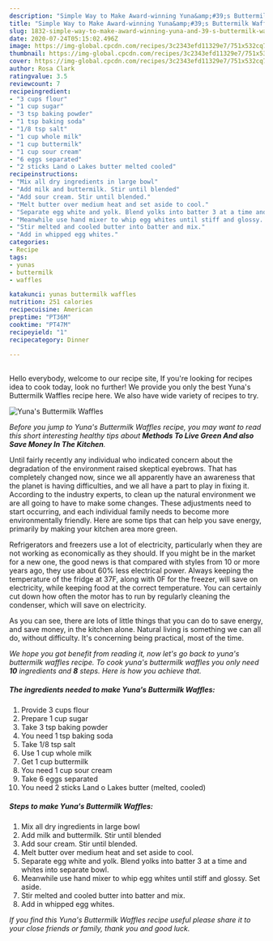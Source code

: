 ```yaml
---
description: "Simple Way to Make Award-winning Yuna&amp;#39;s Buttermilk Waffles"
title: "Simple Way to Make Award-winning Yuna&amp;#39;s Buttermilk Waffles"
slug: 1832-simple-way-to-make-award-winning-yuna-and-39-s-buttermilk-waffles
date: 2020-07-24T05:15:02.496Z
image: https://img-global.cpcdn.com/recipes/3c2343efd11329e7/751x532cq70/yunas-buttermilk-waffles-recipe-main-photo.jpg
thumbnail: https://img-global.cpcdn.com/recipes/3c2343efd11329e7/751x532cq70/yunas-buttermilk-waffles-recipe-main-photo.jpg
cover: https://img-global.cpcdn.com/recipes/3c2343efd11329e7/751x532cq70/yunas-buttermilk-waffles-recipe-main-photo.jpg
author: Rosa Clark
ratingvalue: 3.5
reviewcount: 7
recipeingredient:
- "3 cups flour"
- "1 cup sugar"
- "3 tsp baking powder"
- "1 tsp baking soda"
- "1/8 tsp salt"
- "1 cup whole milk"
- "1 cup buttermilk"
- "1 cup sour cream"
- "6 eggs separated"
- "2 sticks Land o Lakes butter melted cooled"
recipeinstructions:
- "Mix all dry ingredients in large bowl"
- "Add milk and buttermilk. Stir until blended"
- "Add sour cream. Stir until blended."
- "Melt butter over medium heat and set aside to cool."
- "Separate egg white and yolk. Blend yolks into batter 3 at a time and whites into separate bowl."
- "Meanwhile use hand mixer to whip egg whites until stiff and glossy. Set aside."
- "Stir melted and cooled butter into batter and mix."
- "Add in whipped egg whites."
categories:
- Recipe
tags:
- yunas
- buttermilk
- waffles

katakunci: yunas buttermilk waffles 
nutrition: 251 calories
recipecuisine: American
preptime: "PT36M"
cooktime: "PT47M"
recipeyield: "1"
recipecategory: Dinner

---
```

<br>
Hello everybody, welcome to our recipe site, If you're looking for recipes idea to cook today, look no further! We provide you only the best Yuna&#39;s Buttermilk Waffles recipe here. We also have wide variety of recipes to try.
<br>


![Yuna&#39;s Buttermilk Waffles](https://img-global.cpcdn.com/recipes/3c2343efd11329e7/751x532cq70/yunas-buttermilk-waffles-recipe-main-photo.jpg)

<i>Before you jump to Yuna&#39;s Buttermilk Waffles recipe, you may want to read this short interesting healthy tips about 
<strong>Methods To Live Green And also Save Money In The Kitchen</strong>.</i>
</br>

Until fairly recently any individual who indicated concern about the degradation of the environment raised skeptical eyebrows. That has completely changed now, since we all apparently have an awareness that the planet is having difficulties, and we all have a part to play in fixing it. According to the industry experts, to clean up the natural environment we are all going to have to make some changes. These adjustments need to start occurring, and each individual family needs to become more environmentally friendly. Here are some tips that can help you save energy, primarily by making your kitchen area more green.

Refrigerators and freezers use a lot of electricity, particularly when they are not working as economically as they should. If you might be in the market for a new one, the good news is that compared with styles from 10 or more years ago, they use about 60% less electrical power. Always keeping the temperature of the fridge at 37F, along with 0F for the freezer, will save on electricity, while keeping food at the correct temperature. You can certainly cut down how often the motor has to run by regularly cleaning the condenser, which will save on electricity.

As you can see, there are lots of little things that you can do to save energy, and save money, in the kitchen alone. Natural living is something we can all do, without difficulty. It's concerning being practical, most of the time.


<i>We hope you got benefit from reading it, now let's go back to yuna&#39;s buttermilk waffles recipe. To cook yuna&#39;s buttermilk waffles you only need <strong>10</strong> ingredients and <strong>8</strong> steps. Here is how you achieve that.
</i>

##### The ingredients needed to make Yuna&#39;s Buttermilk Waffles:

1. Provide 3 cups flour
1. Prepare 1 cup sugar
1. Take 3 tsp baking powder
1. You need 1 tsp baking soda
1. Take 1/8 tsp salt
1. Use 1 cup whole milk
1. Get 1 cup buttermilk
1. You need 1 cup sour cream
1. Take 6 eggs separated
1. You need 2 sticks Land o Lakes butter (melted, cooled)


##### Steps to make Yuna&#39;s Buttermilk Waffles:

1. Mix all dry ingredients in large bowl
1. Add milk and buttermilk. Stir until blended
1. Add sour cream. Stir until blended.
1. Melt butter over medium heat and set aside to cool.
1. Separate egg white and yolk. Blend yolks into batter 3 at a time and whites into separate bowl.
1. Meanwhile use hand mixer to whip egg whites until stiff and glossy. Set aside.
1. Stir melted and cooled butter into batter and mix.
1. Add in whipped egg whites.


<i>If you find this Yuna&#39;s Buttermilk Waffles recipe useful please share it to your close friends or family, thank you and good luck.</i>
